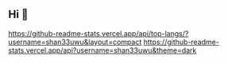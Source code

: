 ## Hi 👋


https://github-readme-stats.vercel.app/api/top-langs/?username=shan33uwu&layout=compact
https://github-readme-stats.vercel.app/api?username=shan33uwu&theme=dark
